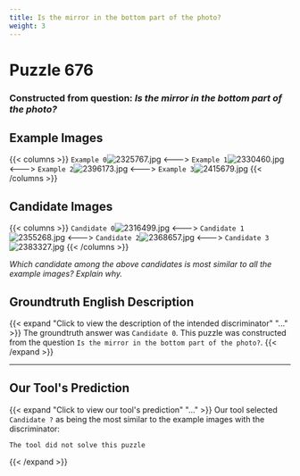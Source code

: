 ```yaml
---
title: Is the mirror in the bottom part of the photo?
weight: 3
---
```


# Puzzle 676
### Constructed from question: _Is the mirror in the bottom part of the photo?_


## Example Images
{{< columns >}}
`Example 0`![2325767.jpg](/gqa_images/2325767.jpg)
<--->
`Example 1`![2330460.jpg](/gqa_images/2330460.jpg)
<--->
`Example 2`![2396173.jpg](/gqa_images/2396173.jpg)
<--->
`Example 3`![2415679.jpg](/gqa_images/2415679.jpg)
{{< /columns >}}

## Candidate Images
{{< columns >}}
`Candidate 0`![2316499.jpg](/gqa_images/2316499.jpg)
<--->
`Candidate 1`![2355268.jpg](/gqa_images/2355268.jpg)
<--->
`Candidate 2`![2368657.jpg](/gqa_images/2368657.jpg)
<--->
`Candidate 3`![2383327.jpg](/gqa_images/2383327.jpg)
{{< /columns >}}

*Which candidate among the above candidates is most similar to all the example images? Explain why.*

## Groundtruth English Description

{{< expand "Click to view the description of the intended discriminator" "..." >}}
The groundtruth answer was `Candidate 0`. This puzzle was constructed from the question `Is the mirror in the bottom part of the photo?`.
{{< /expand >}}

---

## Our Tool's Prediction

{{< expand "Click to view our tool's prediction" "..." >}}
Our tool selected `Candidate ?` as being the most similar to the example images with the discriminator:
```plaintext
The tool did not solve this puzzle
```
{{< /expand >}}
